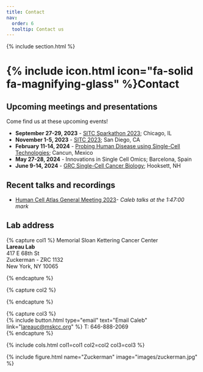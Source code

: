 ```yaml
---
title: Contact
nav:
  order: 6
  tooltip: Contact us
---
```


{% include section.html %}

# {% include icon.html icon="fa-solid fa-magnifying-glass" %}Contact

## Upcoming meetings and presentations

Come find us at these upcoming events!

- <b>September 27-29, 2023</b> - [SITC Sparkathon 2023](https://www.sitcancer.org/professional-development/sitc-sparkathon/sparkathon?news_item_id=7368); Chicago, IL
- <b>November 1-5, 2023</b> - [SITC 2023](https://www.sitcancer.org/events/event-description); San Diego, CA
- <b>February 11-14, 2024</b> - [Probing Human Disease using Single-Cell Technologies](https://www.fusion-conferences.com/conference/154); Cancun, Mexico
- <b>May 27-28, 2024</b> - Innovations in Single Cell Omics; Barcelona, Spain
- <b>June 9-14, 2024</b> - [GRC Single-Cell Cancer Biology](https://www.grc.org/venues/north-america/southern-new-hampshire-university/); Hooksett, NH

## Recent talks and recordings

- [Human Cell Atlas General Meeting 2023](https://events.humancellatlas.org/2023gm/agenda/session/1147421)- _Caleb talks at the 1:47:00 mark_

## Lab address

{% capture col1 %}
Memorial Sloan Kettering Cancer Center<br>
<b>Lareau Lab</b><br>
417 E 68th St<br>
Zuckerman - ZRC 1132<br>
New York, NY 10065<br>

{% endcapture %}

{% capture col2 %}
 
{% endcapture %}

{% capture col3 %}
<br>
{%
  include button.html
  type="email"
  text="Email Caleb"
  link="lareauc@mskcc.org"
%}
T: 646-888-2069
<br>
{% endcapture %}

{% include cols.html col1=col1 col2=col2 col3=col3 %}

{% include figure.html name="Zuckerman" image="images/zuckerman.jpg" %}
